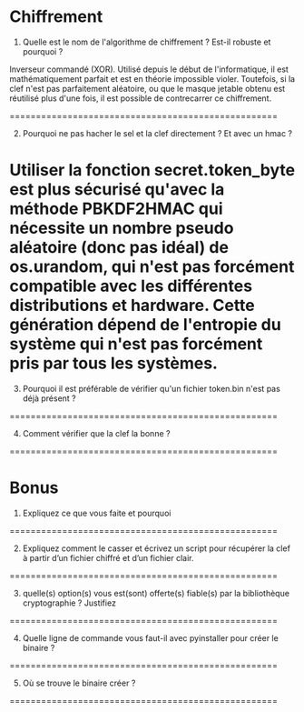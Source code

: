 # Chiffrement

1. Quelle est le nom de l'algorithme de chiffrement ? Est-il robuste et pourquoi ?

Inverseur commandé (XOR). Utilisé depuis le début de l'informatique, il est mathématiquement parfait et est en théorie impossible  violer. Toutefois, si la clef n'est pas parfaitement aléatoire, ou que le masque jetable obtenu est réutilisé plus d'une fois, il est possible de contrecarrer ce chiffrement.

===================================================

2. Pourquoi ne pas hacher le sel et la clef directement ? Et avec un hmac ?

Utiliser la fonction secret.token_byte est plus sécurisé qu'avec la méthode PBKDF2HMAC qui nécessite un nombre pseudo aléatoire (donc pas idéal) de os.urandom, qui n'est pas forcément compatible avec les différentes distributions et hardware. Cette génération dépend de l'entropie du système qui n'est pas forcément pris par tous les systèmes.
===================================================

3. Pourquoi il est préférable de vérifier qu'un fichier token.bin n'est pas déjà présent ?

===================================================

4. Comment vérifier que la clef la bonne ?

===================================================


# Bonus

1. Expliquez ce que vous faite et pourquoi

===================================================

2. Expliquez comment le casser et écrivez un script pour récupérer la clef à partir d’un fichier chiffré et d’un fichier clair.

===================================================

3. quelle(s) option(s) vous est(sont) offerte(s) fiable(s) par la bibliothèque cryptographie ? Justifiez

===================================================

4. Quelle ligne de commande vous faut-il avec pyinstaller pour créer le binaire ?

===================================================

5. Où se trouve le binaire créer ?

===================================================



